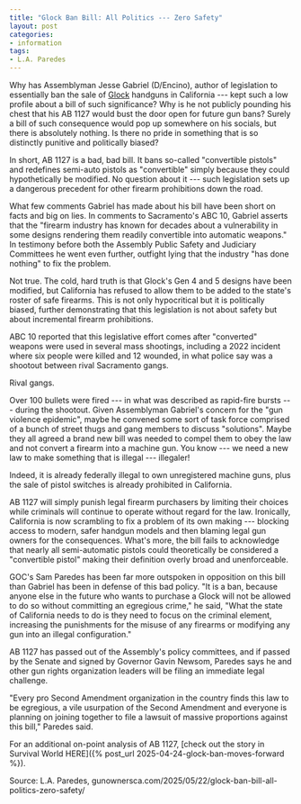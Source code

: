 ```yaml
---
title: "Glock Ban Bill: All Politics --- Zero Safety"
layout: post
categories:
- information
tags:
- L.A. Paredes
---
```


Why has Assemblyman Jesse Gabriel (D/Encino), author of legislation to essentially ban the sale of [Glock](https://us.glock.com/) handguns in California --- kept such a low profile about a bill of such significance? Why is he not publicly pounding his chest that his AB 1127 would bust the door open for future gun bans? Surely a bill of such consequence would pop up somewhere on his socials, but there is absolutely nothing. Is there no pride in something that is so distinctly punitive and politically biased?

In short, AB 1127 is a bad, bad bill. It bans so-called "convertible pistols" and redefines semi-auto pistols as "convertible" simply because they could hypothetically be modified. No question about it --- such legislation sets up a dangerous precedent for other firearm prohibitions down the road.

What few comments Gabriel has made about his bill have been short on facts and big on lies. In comments to Sacramento's ABC 10, Gabriel asserts that the "firearm industry has known for decades about a vulnerability in some designs rendering them readily convertible into automatic weapons." In testimony before both the Assembly Public Safety and Judiciary Committees he went even further, outfight lying that the industry "has done nothing" to fix the problem.

Not true. The cold, hard truth is that Glock's Gen 4 and 5 designs have been modified, but California has refused to allow them to be added to the state's roster of safe firearms. This is not only hypocritical but it is politically biased, further demonstrating that this legislation is not about safety but about incremental firearm prohibitions.

ABC 10 reported that this legislative effort comes after "converted" weapons were used in several mass shootings, including a 2022 incident where six people were killed and 12 wounded, in what police say was a shootout between rival Sacramento gangs.

Rival gangs.

Over 100 bullets were fired --- in what was described as rapid-fire bursts --- during the shootout. Given Assemblyman Gabriel's concern for the "gun violence epidemic", maybe he convened some sort of task force comprised of a bunch of street thugs and gang members to discuss "solutions". Maybe they all agreed a brand new bill was needed to compel them to obey the law and not convert a firearm into a machine gun. You know --- we need a new law to make something that is illegal --- illegaler!

Indeed, it is already federally illegal to own unregistered machine guns, plus the sale of pistol switches is already prohibited in California.

AB 1127 will simply punish legal firearm purchasers by limiting their choices while criminals will continue to operate without regard for the law. Ironically, California is now scrambling to fix a problem of its own making --- blocking access to modern, safer handgun models and then blaming legal gun owners for the consequences. What's more, the bill fails to acknowledge that nearly all semi-automatic pistols could theoretically be considered a "convertible pistol" making their definition overly broad and unenforceable.

GOC's Sam Paredes has been far more outspoken in opposition on this bill than Gabriel has been in defense of this bad policy. "It is a ban, because anyone else in the future who wants to purchase a Glock will not be allowed to do so without committing an egregious crime," he said, "What the state of California needs to do is they need to focus on the criminal element, increasing the punishments for the misuse of any firearms or modifying any gun into an illegal configuration."

AB 1127 has passed out of the Assembly's policy committees, and if passed by the Senate and signed by Governor Gavin Newsom, Paredes says he and other gun rights organization leaders will be filing an immediate legal challenge.

"Every pro Second Amendment organization in the country finds this law to be egregious, a vile usurpation of the Second Amendment and everyone is planning on joining together to file a lawsuit of massive proportions against this bill," Paredes said.

For an additional on-point analysis of AB 1127, [check out the story in Survival World HERE]({% post_url 2025-04-24-glock-ban-moves-forward %}).

Source: L.A. Paredes, gunownersca.com/2025/05/22/glock-ban-bill-all-politics-zero-safety/
